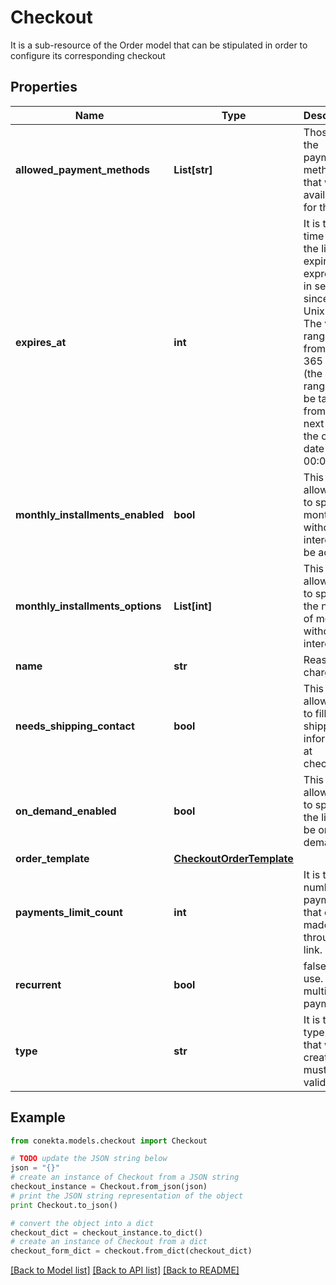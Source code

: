 # Checkout

It is a sub-resource of the Order model that can be stipulated in order to configure its corresponding checkout

## Properties
Name | Type | Description | Notes
------------ | ------------- | ------------- | -------------
**allowed_payment_methods** | **List[str]** | Those are the payment methods that will be available for the link | 
**expires_at** | **int** | It is the time when the link will expire. It is expressed in seconds since the Unix epoch. The valid range is from 2 to 365 days (the valid range will be taken from the next day of the creation date at 00:01 hrs)  | 
**monthly_installments_enabled** | **bool** | This flag allows you to specify if months without interest will be active. | [optional] 
**monthly_installments_options** | **List[int]** | This field allows you to specify the number of months without interest. | [optional] 
**name** | **str** | Reason for charge | 
**needs_shipping_contact** | **bool** | This flag allows you to fill in the shipping information at checkout. | [optional] 
**on_demand_enabled** | **bool** | This flag allows you to specify if the link will be on demand. | [optional] 
**order_template** | [**CheckoutOrderTemplate**](CheckoutOrderTemplate.md) |  | 
**payments_limit_count** | **int** | It is the number of payments that can be made through the link. | [optional] 
**recurrent** | **bool** | false: single use. true: multiple payments | 
**type** | **str** | It is the type of link that will be created. It must be a valid type. | 

## Example

```python
from conekta.models.checkout import Checkout

# TODO update the JSON string below
json = "{}"
# create an instance of Checkout from a JSON string
checkout_instance = Checkout.from_json(json)
# print the JSON string representation of the object
print Checkout.to_json()

# convert the object into a dict
checkout_dict = checkout_instance.to_dict()
# create an instance of Checkout from a dict
checkout_form_dict = checkout.from_dict(checkout_dict)
```
[[Back to Model list]](../README.md#documentation-for-models) [[Back to API list]](../README.md#documentation-for-api-endpoints) [[Back to README]](../README.md)


